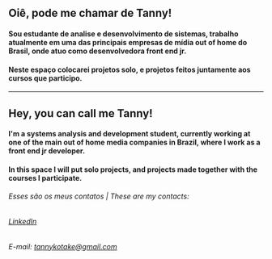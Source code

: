## Oiê, pode me chamar de **Tanny**!

#### Sou estudante de analise e desenvolvimento de sistemas, trabalho atualmente em uma das principais empresas de mídia out of home do Brasil, onde atuo como desenvolvedora front end jr.

#### Neste espaço colocarei projetos solo, e projetos feitos juntamente aos cursos que participo. 

-------------------------------------------------------------------------------------------------------------------------------------

## Hey, you can call me **Tanny**!

#### I'm a systems analysis and development student, currently working at one of the main out of home media companies in Brazil, where I work as a front end jr developer.

#### In this space I will put solo projects, and projects made together with the courses I participate.

###### Esses são os meus contatos | These are my contacts:
###### [LinkedIn](https://www.linkedin.com/in/nataellytanny/)
###### E-mail: <tannykotake@gmail.com>
